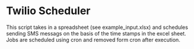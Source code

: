# Twilio Scheduler #
This script takes in a spreadsheet (see example_input.xlsx) and schedules sending SMS messags on the basis of the time stamps in the excel sheet. Jobs are scheduled using cron and removed form cron after execution.
